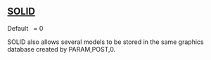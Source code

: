 ## [SOLID](https://help.hexagonmi.com/bundle/MSC_Nastran_2022.4/page/Nastran_Combined_Book/qrg/parameters/TOC.SOLID.xhtml)

Default    = 0

SOLID also allows several models to be stored in the same graphics database created by PARAM,POST,0.

